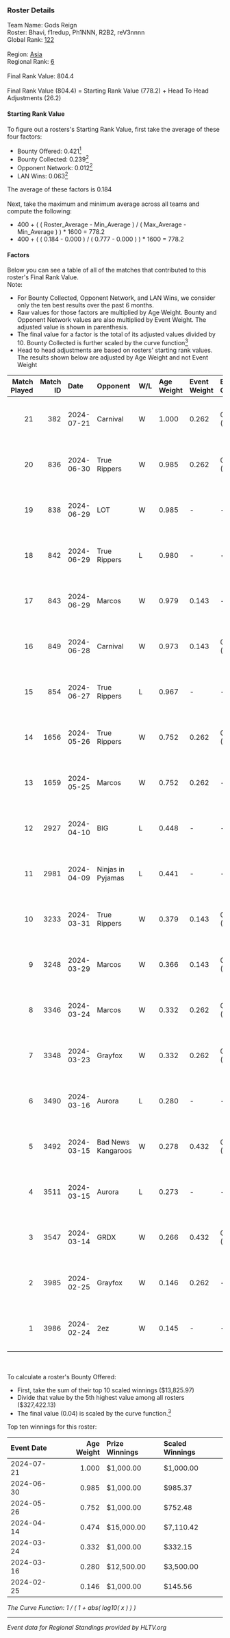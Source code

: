 ### Roster Details<br />
Team Name: Gods Reign<br />
Roster: Bhavi, f1redup, Ph1NNN, R2B2, reV3nnnn<br />
Global Rank: [122](../standings_global.md)<br />
<br />
Region: [Asia]( ../standings_asia.md)<br />
Regional Rank: [6]( ../standings_asia.md)<br />
<br />
Final Rank Value:  804.4<br />
<br />
Final Rank Value (804.4) = Starting Rank Value (778.2) + Head To Head Adjustments (26.2)<br />

#### Starting Rank Value<br />
To figure out a rosters's Starting Rank Value, first take the average of these four factors:<br />
- Bounty Offered: 0.421[<sup>1</sup>](#table2)
- Bounty Collected: 0.239[<sup>2</sup>](#table1)
- Opponent Network: 0.012[<sup>2</sup>](#table1)
- LAN Wins: 0.063[<sup>2</sup>](#table1)

The average of these factors is 0.184<br />
<br />
Next, take the maximum and minimum average across all teams and compute the following:<br />
- 400 + ( ( Roster_Average - Min_Average ) / ( Max_Average - Min_Average ) ) * 1600 = 778.2
- 400 + ( ( 0.184 - 0.000 ) / ( 0.777 - 0.000 ) ) * 1600 = 778.2


#### Factors<br />
Below you can see a table of all of the matches that contributed to this roster's Final Rank Value.<br />
Note:<br />

- For Bounty Collected, Opponent Network, and LAN Wins, we consider only the ten best results over the past 6 months.
- Raw values for those factors are multiplied by Age Weight. Bounty and Opponent Network values are also multiplied by Event Weight. The adjusted value is shown in parenthesis.
- The final value for a factor is the total of its adjusted values divided by 10. Bounty Collected is further scaled by the curve function[<sup>3</sup>](#curveFunction)
- Head to head adjustments are based on rosters' starting rank values. The results shown below are adjusted by Age Weight and not Event Weight
<span id="table1"></span><br />


| Match Played | Match ID | Date       | Opponent           | W/L | Age Weight | Event Weight | Bounty Collected | Opponent Network | LAN Wins  | H2H Adj. | Roster                                 |
| -: | -: | :- | :- | :- | :- | :- | :- | :- | :- | -: | :- |
|           21 |      382 | 2024-07-21 | Carnival           | W   | 1.000      | 0.262        | 0.002 (0.001)    | -                | 0 (0.000) |     5.01 | Bhavi, f1redup, Ph1NNN, R2B2, reV3nnnn |
|           20 |      836 | 2024-06-30 | True Rippers       | W   | 0.985      | 0.262        | 0.006 (0.002)    | 0.172 (0.044)    | 0 (0.000) |    13.29 | 1nhuman, Bhavi, Ph1NNN, R2B2, reV3nnnn |
|           19 |      838 | 2024-06-29 | LOT                | W   | 0.985      | -            | -                | -                | 0 (0.000) |     3.20 | Bhavi, f1redup, Ph1NNN, R2B2, reV3nnnn |
|           18 |      842 | 2024-06-29 | True Rippers       | L   | 0.980      | -            | -                | -                | -         |   -17.91 | Bhavi, f1redup, Ph1NNN, R2B2, reV3nnnn |
|           17 |      843 | 2024-06-29 | Marcos             | W   | 0.979      | 0.143        | -                | 0.037 (0.005)    | 0 (0.000) |     4.82 | Bhavi, f1redup, Ph1NNN, R2B2, reV3nnnn |
|           16 |      849 | 2024-06-28 | Carnival           | W   | 0.973      | 0.143        | 0.002 (0.000)    | -                | 0 (0.000) |     5.20 | Bhavi, f1redup, Ph1NNN, R2B2, reV3nnnn |
|           15 |      854 | 2024-06-27 | True Rippers       | L   | 0.967      | -            | -                | -                | -         |   -19.07 | Bhavi, f1redup, Ph1NNN, R2B2, reV3nnnn |
|           14 |     1656 | 2024-05-26 | True Rippers       | W   | 0.752      | 0.262        | 0.006 (0.001)    | 0.172 (0.034)    | 0 (0.000) |     8.63 | 1nhuman, Bhavi, Ph1NNN, R2B2, reV3nnnn |
|           13 |     1659 | 2024-05-25 | Marcos             | W   | 0.752      | 0.262        | -                | 0.037 (0.007)    | 0 (0.000) |     3.61 | Bhavi, f1redup, Ph1NNN, R2B2, reV3nnnn |
|           12 |     2927 | 2024-04-10 | BIG                | L   | 0.448      | -            | -                | -                | -         |    -1.16 | Bhavi, f1redup, Ph1NNN, R2B2, yoom     |
|           11 |     2981 | 2024-04-09 | Ninjas in Pyjamas  | L   | 0.441      | -            | -                | -                | -         |    -0.30 | Bhavi, f1redup, Ph1NNN, R2B2, yoom     |
|           10 |     3233 | 2024-03-31 | True Rippers       | W   | 0.379      | 0.143        | 0.006 (0.000)    | 0.172 (0.009)    | 0 (0.000) |     4.41 | Bhavi, f1redup, Ph1NNN, R2B2, reV3nnnn |
|            9 |     3248 | 2024-03-29 | Marcos             | W   | 0.366      | 0.143        | 0.001 (0.000)    | 0.013 (0.001)    | -         |     3.20 | Bhavi, f1redup, Ph1NNN, R2B2, reV3nnnn |
|            8 |     3346 | 2024-03-24 | Marcos             | W   | 0.332      | 0.262        | 0.001 (0.000)    | 0.013 (0.001)    | -         |     2.98 | Bhavi, f1redup, Ph1NNN, R2B2, reV3nnnn |
|            7 |     3348 | 2024-03-23 | Grayfox            | W   | 0.332      | 0.262        | 0.000 (0.000)    | 0.006 (0.000)    | -         |     2.68 | Bhavi, f1redup, Ph1NNN, R2B2, reV3nnnn |
|            6 |     3490 | 2024-03-16 | Aurora             | L   | 0.280      | -            | -                | -                | -         |    -0.06 | Bhavi, f1redup, Ph1NNN, R2B2, reV3nnnn |
|            5 |     3492 | 2024-03-15 | Bad News Kangaroos | W   | 0.278      | 0.432        | 0.017 (0.002)    | 0.111 (0.013)    | 1 (0.278) |     4.28 | Bhavi, f1redup, Ph1NNN, R2B2, reV3nnnn |
|            4 |     3511 | 2024-03-15 | Aurora             | L   | 0.273      | -            | -                | -                | -         |    -0.06 | Bhavi, f1redup, Ph1NNN, R2B2, reV3nnnn |
|            3 |     3547 | 2024-03-14 | GRDX               | W   | 0.266      | 0.432        | 0.002 (0.000)    | -                | 1 (0.266) |     1.73 | Bhavi, f1redup, Ph1NNN, R2B2, reV3nnnn |
|            2 |     3985 | 2024-02-25 | Grayfox            | W   | 0.146      | 0.262        | -                | 0.006 (0.000)    | -         |     1.22 | Bhavi, f1redup, Ph1NNN, R2B2, reV3nnnn |
|            1 |     3986 | 2024-02-24 | 2ez                | W   | 0.145      | -            | -                | -                | -         |     0.49 | Bhavi, f1redup, Ph1NNN, R2B2, reV3nnnn |

<br />
<span id="table2"></span><br />
To calculate a roster's Bounty Offered:<br />

- First, take the sum of their top 10 scaled winnings ($13,825.97)
- Divide that value by the 5th highest value among all rosters ($327,422.13)
- The final value (0.04) is scaled by the curve function.[<sup>3</sup>](#curveFunction)

Top ten winnings for this roster:<br />

| Event Date | Age Weight | Prize Winnings | Scaled Winnings |
| :- | -: | :- | :- |
| 2024-07-21 |      1.000 | $1,000.00      | $1,000.00       |
| 2024-06-30 |      0.985 | $1,000.00      | $985.37         |
| 2024-05-26 |      0.752 | $1,000.00      | $752.48         |
| 2024-04-14 |      0.474 | $15,000.00     | $7,110.42       |
| 2024-03-24 |      0.332 | $1,000.00      | $332.15         |
| 2024-03-16 |      0.280 | $12,500.00     | $3,500.00       |
| 2024-02-25 |      0.146 | $1,000.00      | $145.56         |


<span id="curveFunction"></span>_The Curve Function: 1 / ( 1 + abs( log10( x ) ) )_<br />

---
_Event data for Regional Standings provided by HLTV.org_<br />
